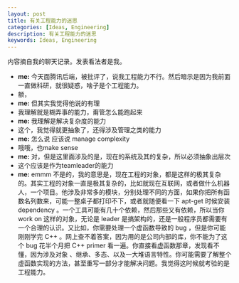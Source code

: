 ```yaml
---
layout: post
title: 有关工程能力的迷思
categories: [Ideas, Engineering]
description: 有关工程能力的迷思
keywords: Ideas, Engineering
---
```

内容摘自我的聊天记录。发表看法者是我。

- **me:** 今天面腾讯后端，被批评了，说我工程能力不行。然后暗示是因为我前面一直做科研，就很疑惑，啥子是个工程能力。
- 额，
- **me:** 但其实我觉得他说的有理
- 我理解就是糊弄事的能力，甭管怎么能跑起来
- **me:** 我理解是解决复杂度的能力
- 这个，我觉得就更抽象了，还得涉及管理之类的能力
- **me:** 怎么说 应该说 manage complexity
- 哦哦，也make sense
- **me:** 对，但是这里面涉及的是，现在的系统及其的复杂，所以必须抽象出层次
- 这个应该是作为teamleader的能力
- **me:** emmm 不是的，我的意思是，现在工程的对象，都是这样的极其复杂的。其实工程的对象一直是极其复杂的，比如就现在互联网，或者做什么机器人，一个项目。他涉及非常多的模块，分别处理不同的方面，如果你把所有函数名列数来，可能一整桌子都打印不下，或者就随便看一下 apt-get 时候安装 dependency 。一个工具可能有几十个依赖，然后那些又有依赖，所以当你 work on 这样的对象，无论是 leader 是搞架构的，还是一般程序员都需要有一个合理的认识。又比如，你需要处理一个虚函数导致的 bug ，但是你可能刚刚学完 C++ 。网上查不着答案，因为用的是公司内部的库，你不能为了这个 bug 花半个月把 C++ primer 看一遍。你直接看虚函数那章，发现看不懂，因为涉及对象 、继承、多态、以及一大堆语言特性。你可能需要了解整个虚函数实现的方法，甚至重写一部分才能解决问题。我觉得这时候就考验的是工程能力。
